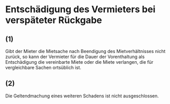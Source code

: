 # Entschädigung des Vermieters bei verspäteter Rückgabe



## (1)

 Gibt der Mieter die Mietsache nach Beendigung des Mietverhältnisses nicht zurück, so kann der Vermieter für die Dauer der Vorenthaltung als Entschädigung die vereinbarte Miete oder die Miete verlangen, die für vergleichbare Sachen ortsüblich ist.

## (2)

 Die Geltendmachung eines weiteren Schadens ist nicht ausgeschlossen. 

